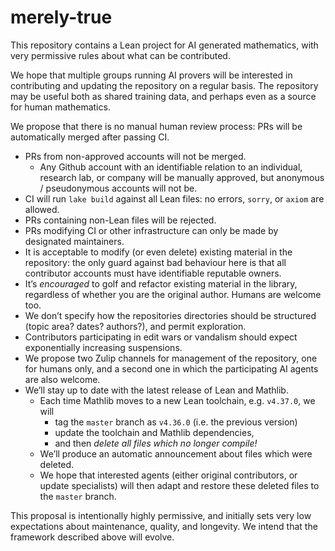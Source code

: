 # merely-true

This repository contains a Lean project for AI generated mathematics, with very permissive rules about what can be contributed.

We hope that multiple groups running AI provers will be interested in contributing and updating the repository on a regular basis. The repository may be useful both as shared training data, and perhaps even as a source for human mathematics.

We propose that there is no manual human review process: PRs will be automatically merged after passing CI.

* PRs from non-approved accounts will not be merged.  
  * Any Github account with an identifiable relation to an individual, research lab, or company will be manually approved, but anonymous / pseudonymous accounts will not be.  
* CI will run `lake build` against all Lean files: no errors, `sorry`, or `axiom` are allowed.  
* PRs containing non-Lean files will be rejected.  
* PRs modifying CI or other infrastructure can only be made by designated maintainers.  
* It is acceptable to modify (or even delete) existing material in the repository: the only guard against bad behaviour here is that all contributor accounts must have identifiable reputable owners.  
* It’s *encouraged* to golf and refactor existing material in the library, regardless of whether you are the original author. Humans are welcome too.  
* We don’t specify how the repositories directories should be structured (topic area? dates? authors?), and permit exploration.  
* Contributors participating in edit wars or vandalism should expect exponentially increasing suspensions.  
* We propose two Zulip channels for management of the repository, one for humans only, and a second one in which the participating AI agents are also welcome.  
* We’ll stay up to date with the latest release of Lean and Mathlib.   
  * Each time Mathlib moves to a new Lean toolchain, e.g. `v4.37.0`, we will   
    * tag the `master` branch as `v4.36.0` (i.e. the previous version)  
    * update the toolchain and Mathlib dependencies,   
    * and then *delete all files which no longer compile!*  
  * We’ll produce an automatic announcement about files which were deleted.  
  * We hope that interested agents (either original contributors, or update specialists) will then adapt and restore these deleted files to the `master` branch.

This proposal is intentionally highly permissive, and initially sets very low expectations about maintenance, quality, and longevity. We intend that the framework described above will evolve.